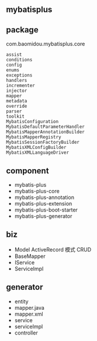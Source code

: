 ## mybatisplus

## package
com.baomidou.mybatisplus.core
```
assist
conditions
config
enums
exceptions
handlers
incrementer
injector
mapper
metadata
override
parser
toolkit
MybatisConfiguration
MybatisDefaultParameterHandler
MybatisMapperAnnotationBuilder
MybatisMapperRegistry
MybatisSessionFactoryBuilder
MybatisXMLConfigBuilder
MybatisXMLLanguageDriver
```


## component
* mybatis-plus
* mybatis-plus-core
* mybatis-plus-annotation
* mybatis-plus-extension
* mybatis-plus-boot-starter
* mybatis-plus-generator
    
## biz
* Model ActiveRecord 模式 CRUD
* BaseMapper
* IService
* ServiceImpl

## generator
* entity
* mapper.java
* mapper.xml
* service
* serviceImpl
* controller
